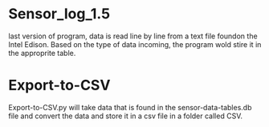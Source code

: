 # Sensor_log_1.5
last version of program, data is read line by line from a text file foundon the Intel Edison. 
Based on the type of data incoming, the program wold stire it in the approprite table. 

# Export-to-CSV
Export-to-CSV.py will take data that is found in the sensor-data-tables.db 
file and convert the data and store it in a csv file in a folder called CSV. 
